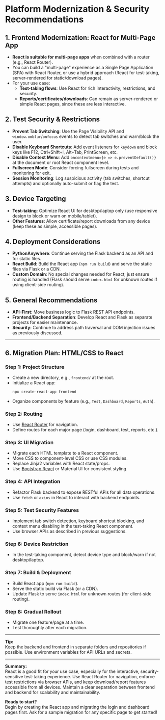 # Platform Modernization & Security Recommendations

## 1. Frontend Modernization: React for Multi-Page App

- **React is suitable for multi-page apps** when combined with a router (e.g., React Router).
- You can build a "multi-page" experience as a Single Page Application (SPA) with React Router, or use a hybrid approach (React for test-taking, server-rendered for static/download pages).
- For your use case:
  - **Test-taking flows**: Use React for rich interactivity, restrictions, and security.
  - **Reports/certificates/downloads**: Can remain as server-rendered or simple React pages, since these are less interactive.

## 2. Test Security & Restrictions

- **Prevent Tab Switching**: Use the Page Visibility API and `window.onblur`/`onfocus` events to detect tab switches and warn/block the user.
- **Disable Keyboard Shortcuts**: Add event listeners for `keydown` and block keys like F12, Ctrl+Shift+I, Alt+Tab, PrintScreen, etc.
- **Disable Context Menu**: Add `oncontextmenu={e => e.preventDefault()}` at the document or root React component level.
- **Fullscreen Mode**: Consider forcing fullscreen during tests and monitoring for exit.
- **Session Monitoring**: Log suspicious activity (tab switches, shortcut attempts) and optionally auto-submit or flag the test.

## 3. Device Targeting

- **Test-taking**: Optimize React UI for desktop/laptop only (use responsive design to block or warn on mobile/tablet).
- **Other Features**: Allow certificate/report downloads from any device (keep these as simple, accessible pages).

## 4. Deployment Considerations

- **PythonAnywhere**: Continue serving the Flask backend as an API and for static files.
- **React Build**: Build the React app (`npm run build`) and serve the static files via Flask or a CDN.
- **Custom Domain**: No special changes needed for React; just ensure routing is handled (Flask should serve `index.html` for unknown routes if using client-side routing).

## 5. General Recommendations

- **API-First**: Move business logic to Flask REST API endpoints.
- **Frontend/Backend Separation**: Develop React and Flask as separate projects for easier maintenance.
- **Security**: Continue to address path traversal and DOM injection issues as previously discussed.

---

## 6. Migration Plan: HTML/CSS to React

### Step 1: Project Structure

- Create a new directory, e.g., `frontend/` at the root.
- Initialize a React app:
  ```bash
  npx create-react-app frontend
  ```
- Organize components by feature (e.g., `Test`, `Dashboard`, `Reports`, `Auth`).

### Step 2: Routing

- Use [React Router](https://reactrouter.com/) for navigation.
- Define routes for each major page (login, dashboard, test, reports, etc.).

### Step 3: UI Migration

- Migrate each HTML template to a React component.
- Move CSS to component-level CSS or use CSS modules.
- Replace Jinja2 variables with React state/props.
- Use [Bootstrap React](https://react-bootstrap.github.io/) or Material UI for consistent styling.

### Step 4: API Integration

- Refactor Flask backend to expose RESTful APIs for all data operations.
- Use `fetch` or `axios` in React to interact with backend endpoints.

### Step 5: Test Security Features

- Implement tab switch detection, keyboard shortcut blocking, and context menu disabling in the test-taking React component.
- Use browser APIs as described in previous suggestions.

### Step 6: Device Restriction

- In the test-taking component, detect device type and block/warn if not desktop/laptop.

### Step 7: Build & Deployment

- Build React app (`npm run build`).
- Serve the static build via Flask (or a CDN).
- Update Flask to serve `index.html` for unknown routes (for client-side routing).

### Step 8: Gradual Rollout

- Migrate one feature/page at a time.
- Test thoroughly after each migration.

---

**Tip:**  
Keep the backend and frontend in separate folders and repositories if possible. Use environment variables for API URLs and secrets.

---

**Summary:**  
React is a good fit for your use case, especially for the interactive, security-sensitive test-taking experience. Use React Router for navigation, enforce test restrictions via browser APIs, and keep download/report features accessible from all devices. Maintain a clear separation between frontend and backend for scalability and maintainability.

**Ready to start?**  
Begin by creating the React app and migrating the login and dashboard pages first. Ask for a sample migration for any specific page to get started!

